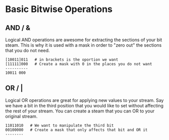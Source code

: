 # Basic Bitwise Operations
## AND / & 
Logical AND operations are awesome for extracting the sections of your bit steam. This is why it is used with a mask in order to "zero out" the sections that you do not need.
```
[10011]011   # in brackets is the oportion we want
[11111]000   # Create a mask with 0 in the places you do not want
----------
10011 000   
```

## OR / |
Logical OR operations are great for applying new values to your stream. Say we have a bit in the third position that you would like to set without affecting the rest of your stream. You can create a steam that you can OR to your original stream.
```
11011010   # We want to manipulate the third bit
00100000   # Create a mask that only affects that bit and OR it
--------

```
